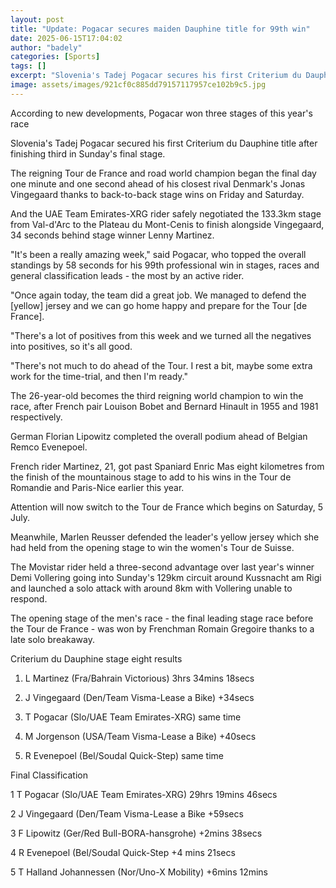 ```yaml
---
layout: post
title: "Update: Pogacar secures maiden Dauphine title for 99th win"
date: 2025-06-15T17:04:02
author: "badely"
categories: [Sports]
tags: []
excerpt: "Slovenia's Tadej Pogacar secures his first Criterium du Dauphine title after finishing third in Sunday's final stage."
image: assets/images/921cf0c885dd79157117957ce102b9c5.jpg
---
```


According to new developments, Pogacar won three stages of this year's race

Slovenia's Tadej Pogacar secured his first Criterium du Dauphine title after finishing third in Sunday's final stage.

The reigning Tour de France and road world champion began the final day one minute and one second ahead of his closest rival Denmark's Jonas Vingegaard thanks to back-to-back stage wins on Friday and Saturday.

And the UAE Team Emirates-XRG rider safely negotiated the 133.3km stage from Val-d'Arc to the Plateau du Mont-Cenis to finish alongside Vingegaard, 34 seconds behind stage winner Lenny Martinez.

"It's been a really amazing week," said Pogacar, who topped the overall standings by 58 seconds for his 99th professional win in stages, races and general classification leads - the most by an active rider.

"Once again today, the team did a great job. We managed to defend the [yellow] jersey and we can go home happy and prepare for the Tour [de France].

"There's a lot of positives from this week and we turned all the negatives into positives, so it's all good.

"There's not much to do ahead of the Tour. I rest a bit, maybe some extra work for the time-trial, and then I'm ready."

The 26-year-old becomes the third reigning world champion to win the race, after French pair Louison Bobet and Bernard Hinault in 1955 and 1981 respectively.

German Florian Lipowitz completed the overall podium ahead of Belgian Remco Evenepoel.

French rider Martinez, 21, got past Spaniard Enric Mas eight kilometres from the finish of the mountainous stage to add to his wins in the Tour de Romandie and Paris-Nice earlier this year.

Attention will now switch to the Tour de France which begins on Saturday, 5 July.

Meanwhile, Marlen Reusser defended the leader's yellow jersey which she had held from the opening stage to win the women's Tour de Suisse.

The Movistar rider held a three-second advantage over last year's winner Demi Vollering going into Sunday's 129km circuit around Kussnacht am Rigi and launched a solo attack with around 8km with Vollering unable to respond.

The opening stage of the men's race - the final leading stage race before the Tour de France - was won by Frenchman Romain Gregoire thanks to a late solo breakaway.

Criterium du Dauphine stage eight results

1. L Martinez (Fra/Bahrain Victorious) 3hrs 34mins 18secs

2. J Vingegaard (Den/Team Visma-Lease a Bike) +34secs

3. T Pogacar (Slo/UAE Team Emirates-XRG) same time 

4. M Jorgenson (USA/Team Visma-Lease a Bike) +40secs 

5. R Evenepoel (Bel/Soudal Quick-Step) same time

Final Classification

1 T Pogacar (Slo/UAE Team Emirates-XRG) 29hrs 19mins 46secs

 2 J Vingegaard (Den/Team Visma-Lease a Bike +59secs 

3 F Lipowitz (Ger/Red Bull-BORA-hansgrohe) +2mins 38secs 

4 R Evenepoel (Bel/Soudal Quick-Step +4 mins 21secs 

5 T Halland Johannessen (Nor/Uno-X Mobility) +6mins 12mins

